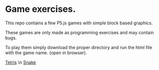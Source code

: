# Game exercises.
This repo contains a few P5.js games with simple block based graphics.

These games are only made as programming exercises and may contain bugs.

To play them simply download the proper directory and run the html file with the game name.
(open in browser).

[Tetris](/Tetris) \n
[Snake](/Snake)
